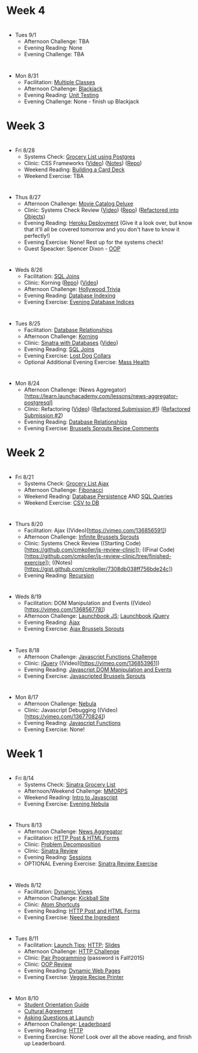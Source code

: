 # Week 4

#
* Tues 9/1
  - Afternoon Challenge: TBA
  - Evening Reading: None
  - Evening Challenge: TBA

#
* Mon 8/31
  - Facilitation: [Multiple Classes](https://vimeo.com/137850300)
  - Afternoon Challenge: [Blackjack](https://learn.launchacademy.com/lessons/blackjack)
  - Evening Reading: [Unit Testing](https://learn.launchacademy.com/lessons/tdd-unit-testing)
  - Evening Challenge: None - finish up Blackjack

# Week 3

#
* Fri 8/28
  - Systems Check: [Grocery List using Postgres](https://learn.launchacademy.com/lessons/grocery-list-postgres)
  - Clinic: CSS Frameworks ([Video](https://vimeo.com/137644401)) ([Notes]( https://github.com/cmkoller/css_frameworks_example/blob/fall-2015/css_frameworks.md)) ([Repo](https://github.com/cmkoller/css_frameworks_example/tree/fall-2015))
  - Weekend Reading: [Building a Card Deck](https://learn.launchacademy.com/lessons/building-a-card-deck)
  - Weekend Exercise: TBA

#
* Thus 8/27
  - Afternoon Challenge: [Movie Catalog Deluxe](https://learn.launchacademy.com/lessons/movie-catalog-deluxe
)
  - Clinic: Systems Check Review ([Video](https://vimeo.com/137532521)) ([Repo](https://github.com/davidrf/beer_reviews_fall_2015)) ([Refactored into Objects](https://github.com/davidrf/beer_reviews_fall_2015/tree/refactored_branch))
  - Evening Reading: [Heroku Deployment](https://devcenter.heroku.com/articles/getting-started-with-ruby-o) (Give it a look over, but know that it'll all be covered tomorrow and you don't have to know it perfectly!)
  - Evening Exercise: None! Rest up for the systems check!
  - Guest Speacker: Spencer Dixon - [OOP](https://vimeo.com/137700463)

#
* Weds 8/26
  - Facilitation: [SQL Joins](https://vimeo.com/137388464)
  - Clinic: Korning ([Repo]( https://github.com/EliseFitz15/korning-fall)) ([Video](https://vimeo.com/137537551))
  - Afternoon Challenge: [Hollywood Trivia](https://learn.launchacademy.com/lessons/hollywood-trivia)
  - Evening Reading: [Database Indexing](https://learn.launchacademy.com/lessons/database-indexes)
  - Evening Exercise: [Evening Database Indices](https://learn.launchacademy.com/lessons/evening-database-indices)

#
* Tues 8/25
  - Facilitation: [Database Relationships](https://vimeo.com/137258944)
  - Afternoon Challenge: [Korning](https://learn.launchacademy.com/lessons/korning)
  - Clinic: [Sinatra with Databases](https://github.com/mlg-/url-shortener-machine) ([Video](https://vimeo.com/137312398))
  - Evening Reading: [SQL Joins](https://learn.launchacademy.com/lessons/sql-joins)
  - Evening Exercise: [Lost Dog Collars](https://learn.launchacademy.com/lessons/evening-lost-dog-collars)
  - Optional Additional Evening Exercise: [Mass Health](https://learn.launchacademy.com/lessons/mass-health)

#
* Mon 8/24
  - Afternoon Challenge: (News Aggregator)[https://learn.launchacademy.com/lessons/news-aggregator-postgresql]
  - Clinic: Refactoring ([Video](https://vimeo.com/137245734)) ([Refactored Submission #1](https://learn.launchacademy.com/submissions/8393)) ([Refactored Submission #2](https://learn.launchacademy.com/submissions/8407))
  - Evening Reading: [Database Relationships](https://learn.launchacademy.com/lessons/database-relationships)
  - Evening Exercise: [Brussels Sprouts Recipe Comments](https://learn.launchacademy.com/lessons/evening-brussels-sprouts-comments)

# Week 2

#
* Fri 8/21
  - Systems Check: [Grocery List Ajax](https://learn.launchacademy.com/lessons/grocery-list-ajax)
  - Afternoon Challenge: [Fibonacci](https://learn.launchacademy.com/lessons/fibonacci)
  - Weekend Reading: [Database Persistence](https://learn.launchacademy.com/lessons/database-persistence) AND [SQL Queries](https://learn.launchacademy.com/lessons/sql-queries)
  - Weekend Exercise: [CSV to DB](https://learn.launchacademy.com/lessons/evening-csv-to-db)

#
* Thurs 8/20
  - Facilitation: Ajax ((Video)[https://vimeo.com/136856591])
  - Afternoon Challenge: [Infinite Brussels Sprouts](https://learn.launchacademy.com/lessons/infinite-brussel-sprouts)
  - Clinic: Systems Check Review ((Starting Code)[https://github.com/cmkoller/js-review-clinic]); ((Final Code)[https://github.com/cmkoller/js-review-clinic/tree/finished-exercise]); ((Notes)[https://gist.github.com/cmkoller/7308db038ff756bde24c])
  - Evening Reading: [Recursion](https://learn.launchacademy.com/lessons/recursion)

#
* Weds 8/19
  - Facilitation: DOM Manipulation and Events ((Video)[https://vimeo.com/136856778])
  - Afternoon Challenge: [Launchbook JS](https://learn.launchacademy.com/lessons/launchbook-js); [Launchbook jQuery](https://learn.launchacademy.com/lessons/launchbook-jquery)
  - Evening Reading: [Ajax](https://learn.launchacademy.com/lessons/ajax)
  - Evening Exercise: [Ajax Brussels Sprouts]( https://learn.launchacademy.com/lessons/evening-ajax-brussels-sprouts)

#
* Tues 8/18
  - Afternoon Challenge: [Javascript Functions Challenge](https://learn.launchacademy.com/lessons/js-functions-challenge)
  - Clinic: [jQuery](https://github.com/mlg-/space-tacos) ((Video)[https://vimeo.com/136853961])
  - Evening Reading: [Javascript DOM Manipulation and Events](https://learn.launchacademy.com/lessons/javascript-dom-and-events)
  - Evening Exercise: [Javascripted Brussels Sprouts](https://learn.launchacademy.com/lessons/evening-javascripted-brussels-sprouts)

#
* Mon 8/17
  - Afternoon Challenge: [Nebula](https://learn.launchacademy.com/lessons/nebula)
  - Clinic: Javascript Debugging ((Video)[https://vimeo.com/136770824])
  - Evening Reading: [Javascript Functions](https://learn.launchacademy.com/lessons/javascript-functions-basics)
  - Evening Exercise: None!

# Week 1

#
* Fri 8/14
  - Systems Check: [Sinatra Grocery List](https://learn.launchacademy.com/lessons/grocery-list-sinatra)
  - Afternoon/Weekend Challenge: [MMORPS](https://learn.launchacademy.com/lessons/mmorps)
  - Weekend Reading: [Intro to Javascript](https://learn.launchacademy.com/lessons/intro-to-javascript)
  - Evening Exercise: [Evening Nebula](https://learn.launchacademy.com/lessons/evening-nebula)

#
* Thurs 8/13
  - Afternoon Challenge: [News Aggregator](https://learn.launchacademy.com/lessons/news-aggregator)
  - Facilitation: [HTTP Post & HTML Forms](https://vimeo.com/launchacademy/review/136216959/1e64c2d172)
  - Clinic: [Problem Decomposition](https://gist.github.com/alxjrvs/94920198aebb6f16f650#file-leaderboard-rb)
  - Clinic: [Sinatra Review](https://github.com/LaunchAcademy/url-shortener-sinatra)
  - Evening Reading: [Sessions](https://learn.launchacademy.com/lessons/sessions)
  - OPTIONAL Evening Exercise: [Sinatra Review Exercise](https://gist.github.com/davidrf/125aa2406c0bc3bc1149)

#
* Weds 8/12
  - Facilitation: [Dynamic Views](https://vimeo.com/136113671)
  - Afternoon Challenge: [Kickball Site](https://learn.launchacademy.com/lessons/kickball-site)
  - Clinic: [Atom Shortcuts](https://gist.github.com/cmkoller/23e9fc98484d12824736)
  - Evening Reading: [HTTP Post and HTML Forms](https://learn.launchacademy.com/lessons/http-post-and-html-forms)
  - Evening Exercise: [Need the Ingredient](https://learn.launchacademy.com/lessons/evening-need-the-ingredients)

#
* Tues 8/11
  - Facilitation: [Launch Tips](https://vimeo.com/135984101); [HTTP](https://vimeo.com/135984954); [Slides](https://github.com/radavis/slides)
  - Afternoon Challenge: [HTTP Challenge](https://learn.launchacademy.com/lessons/http-challenge)
  - Clinic: [Pair Programming](https://vimeo.com/136015628) (password is Fall!2015)
  - Clinic: [OOP Review](https://docs.google.com/presentation/d/1_UGEnn0rl7-supnApNLpTzcJtuRfxTPzJpFfikl0q2E/edit?usp=sharing)
  - Evening Reading: [Dynamic Web Pages](https://learn.launchacademy.com/lessons/dynamic-web-pages)
  - Evening Exercise: [Veggie Recipe Printer](https://learn.launchacademy.com/lessons/evening-veggie-recipe-printer)

#
* Mon 8/10
  - [Student Orientation Guide](https://learn.launchacademy.com/lessons/student-orientation-guide)
  - [Cultural Agreement](https://learn.launchacademy.com/lessons/cultural-agreement)
  - [Asking Questions at Launch](https://learn.launchacademy.com/lessons/asking-questions-at-launch)
  - Afternoon Challenge: [Leaderboard](https://learn.launchacademy.com/lessons/leaderboard)
  - Evening Reading: [HTTP](https://learn.launchacademy.com/lessons/http)
  - Evening Exercise: None! Look over all the above reading, and finish up Leaderboard.
